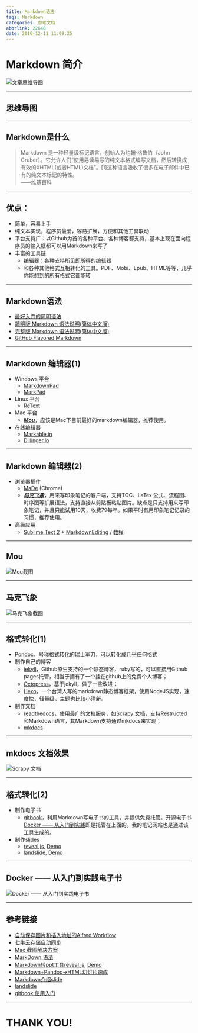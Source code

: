 ```yaml
---
title: Markdown语法
tags: Markdown
categories: 参考文档
abbrlink: 22648
date: 2016-12-11 11:09:25
---
```



# Markdown 简介
![文章思维导图](http://wenchao-img.qiniudn.com/a53403c34c199fdd759571c2997ed910.png)


<!--more-->

---

## 思维导图

---

## Markdown是什么

> Markdown 是一种轻量级标记语言，创始人为约翰·格鲁伯（John Gruber）。它允许人们“使用易读易写的纯文本格式编写文档，然后转换成有效的XHTML(或者HTML)文档”。[1]这种语言吸收了很多在电子邮件中已有的纯文本标记的特性。    
> ——维基百科

---

## 优点：

- 简单，容易上手
- 纯文本实现，程序员最爱，容易扩展，方便和其他工具联动
- 平台支持广：以Github为首的各种平台、各种博客都支持，基本上现在面向程序员的输入框都可以用Markdown来写了
- 丰富的工具链
    - 编辑器：各种支持所见即所得的编辑器
    - 和各种其他格式互相转化的工具。PDF、Mobi、Epub、HTML等等，几乎你能想到的所有格式它都能转

---

## Markdown语法
<!--more-->
- [最好入门的简明语法](http://ibruce.info/2013/11/26/markdown/)
- [简明版 Markdown 语法说明(简体中文版)](http://wowubuntu.com/markdown/basic.html)
- [完整版 Markdown 语法说明(简体中文版)](http://wowubuntu.com/markdown/index.html)
- [GitHub Flavored Markdown](https://help.github.com/articles/github-flavored-markdown/)

---

## Markdown 编辑器(1)

* Windows 平台
    * [MarkdownPad](http://markdownpad.com/)
    * [MarkPad](http://code52.org/DownmarkerWPF/)
* Linux 平台
    * [ReText](http://sourceforge.net/p/retext/home/ReText/)
* Mac 平台
    * ***[Mou](http://mouapp.com/)***，应该是Mac下目前最好的markdown编辑器，推荐使用。
* 在线编辑器
    * [Markable.in](http://markable.in/)
    * [Dillinger.io](http://dillinger.io/)

---

## Markdown 编辑器(2)

- 浏览器插件
    - [MaDe](https://chrome.google.com/webstore/detail/oknndfeeopgpibecfjljjfanledpbkog) (Chrome)
    - ***[马克飞象](http://maxiang.info/)***，用来写印象笔记的客户端，支持TOC、LaTex 公式、流程图、时序图等扩展语法，支持直接从剪贴板粘贴图片。缺点是只支持用来写印象笔记，并且只能试用10天，收费79每年。如果平时有用印象笔记记录的习惯，推荐使用。
- 高级应用
    - [Sublime Text 2](http://www.sublimetext.com/2) + [MarkdownEditing](http://ttscoff.github.io/MarkdownEditing/) / [教程](http://lucifr.com/2012/07/12/markdownediting-for-sublime-text-2/)

---

## Mou

![Mou截图](http://wenchao-img.qiniudn.com/b44ec598c54b736b5ea621112f993a21.png)

---

## 马克飞象

![马克飞象截图](http://wenchao-img.qiniudn.com/513b1b89566dd2a15935bee064221974.png)

---

## 格式转化(1)

- [Pondoc](http://johnmacfarlane.net/pandoc/)，号称格式转化的瑞士军刀，可以转化成几乎任何格式
- 制作自己的博客
    - [jekyll](http://jekyllcn.com/)，Github原生支持的一个静态博客，ruby写的，可以直接用Github pages托管，相当于拥有了一个挂在github上的免费个人博客；
    - [Octopress](http://octopress.org/)，基于jekyll，做了一些改进；
    - [Hexo](http://hexo.io/index.html)，一个台湾人写的markdown静态博客框架，使用NodeJS实现，速度快，轻量级，主题也比较小清新。
- 制作文档
    - [readthedocs](https://readthedocs.org/)，使用最广的文档服务，如[Scrapy 文档](https://scrapy-chs.readthedocs.org/zh_CN/0.24/index.html)，支持Restructed和Markdown语言，其Markdown支持通过mkdocs来实现；
    - [mkdocs](http://www.mkdocs.org/)

---

## mkdocs 文档效果

![Scrapy 文档](http://wenchao-img.qiniudn.com/d2f8561a4053477b739c07572d634361.png)

---

## 格式转化(2)

- 制作电子书
    - [gitbook](https://www.gitbook.com)，利用Markdown写电子书的工具，并提供免费托管。开源电子书[Docker —— 从入门到实践](http://yeasy.gitbooks.io/docker_practice/)即是托管在上面的。我的笔记网站也是通过该工具生成的。
- 制作slides
    - [reveal.js](https://github.com/hakimel/reveal.js), [Demo](http://lab.hakim.se/reveal-js/#/)
    - [landslide](https://github.com/adamzap/landslide), [Demo](http://adamzap.com/misc/presentation.html#slide1)

---

## Docker —— 从入门到实践电子书

![Docker —— 从入门到实践电子书](http://wenchao-img.qiniudn.com/6d8b05152f4095b25b2dfc6d99d85692.png)

---

## 参考链接

- [自动保存图片和插入地址的Alfred Workflow](http://www.jianshu.com/p/2dd051b0b87c)
- [七牛云存储自动同步](http://developer.qiniu.com/docs/v6/tools/qrsbox.html)
- [Mac 截图解决方案](http://zh.wikihow.com/%E5%9C%A8Mac-OS-X%E4%B8%8A%E6%88%AA%E5%8F%96%E5%B1%8F%E5%B9%95%E6%88%AA%E5%9B%BE)
- [MarkDown 语法](http://help.gitbook.io/book/markdown.html)
- [Markdown转ppt工具reveal.js](https://github.com/hakimel/reveal.js), [Demo](http://lab.hakim.se/reveal-js/#/)
- [Markdown+Pandoc→HTML幻灯片速成](http://www.soimort.org/posts/165/)
- [Markdown介绍slide](http://aleung.github.io/presentation/markdown/slides.html)
- [landslide](https://github.com/adamzap/landslide)
- [gitbook 使用入门](http://dockerpool.com/static/books/gitbook_cn/index.html)

---

# THANK YOU!
